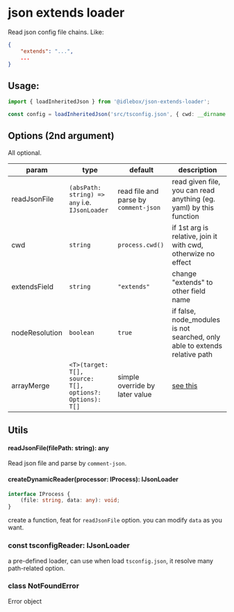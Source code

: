 # json extends loader

Read json config file chains. Like:

```json
{
	"extends": "...",
	...
}
```

## Usage:

```ts
import { loadInheritedJson } from '@idlebox/json-extends-loader';

const config = loadInheritedJson('src/tsconfig.json', { cwd: __dirname });
```

## Options (2nd argument)

All optional.

| param          | type                                                    | default                               | description                                                                |
| -------------- | ------------------------------------------------------- | ------------------------------------- | -------------------------------------------------------------------------- |
| readJsonFile   | `(absPath: string) => any` i.e. `IJsonLoader`           | read file and parse by `comment-json` | read given file, you can read anything (eg. yaml) by this function         |
| cwd            | `string`                                                | `process.cwd()`                       | if 1st arg is relative, join it with cwd, otherwize no effect              |
| extendsField   | `string`                                                | `"extends"`                           | change "extends" to other field name                                       |
| nodeResolution | `boolean`                                               | `true`                                | if false, node_modules is not searched, only able to extends relative path |
| arrayMerge     | `<T>(target: T[], source: T[], options?: Options): T[]` | simple override by later value        | [see this](https://www.npmjs.com/package/deepmerge)                        |

## Utils

#### readJsonFile(filePath: string): any

Read json file and parse by `comment-json`.

#### createDynamicReader(processor: IProcess): IJsonLoader

```ts
interface IProcess {
	(file: string, data: any): void;
}
```

create a function, feat for `readJsonFile` option. you can modify `data` as you want.

### const tsconfigReader: IJsonLoader

a pre-defined loader, can use when load `tsconfig.json`, it resolve many path-related option.

### class NotFoundError

Error object
